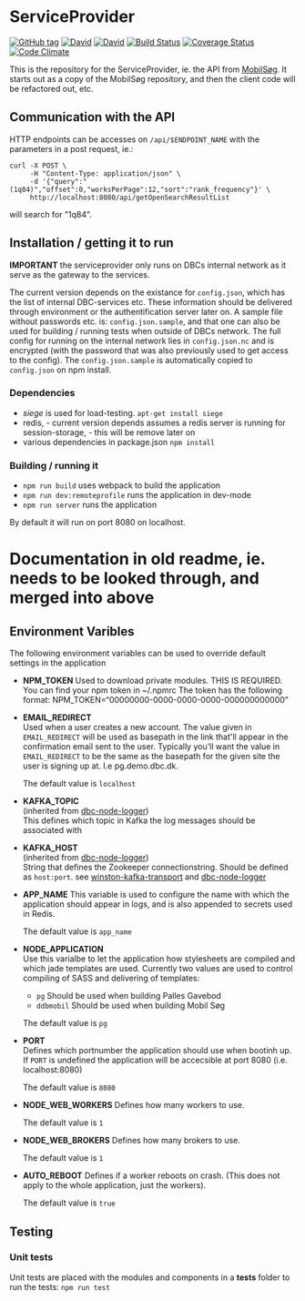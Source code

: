 # ServiceProvider

[![GitHub tag](https://img.shields.io/github/tag/DBCDK/serviceprovider.svg?style=flat-square)](https://github.com/DBCDK/serviceprovider)
[![David](https://img.shields.io/david/DBCDK/serviceprovider.svg?style=flat-square)](https://david-dm.org/DBCDK/serviceprovider#info=dependencies)
[![David](https://img.shields.io/david/dev/DBCDK/serviceprovider.svg?style=flat-square)](https://david-dm.org/DBCDK/serviceprovider#info=devDependencies)
[![Build Status](https://travis-ci.org/DBCDK/serviceprovider.svg?branch=master)](https://travis-ci.org/DBCDK/serviceprovider)
[![Coverage Status](https://coveralls.io/repos/DBCDK/serviceprovider/badge.svg?branch=master&service=github)](https://coveralls.io/github/DBCDK/serviceprovider?branch=master)
[![Code Climate](https://codeclimate.com/github/DBCDK/serviceprovider/badges/gpa.svg)](https://codeclimate.com/github/DBCDK/serviceprovider)

This is the repository for the ServiceProvider, ie. the API from [MobilSøg](https://github.com/DBCDK/mobilsoeg).  It starts out as a copy of the MobilSøg repository, and then the client code will be refactored out, etc.

## Communication with the API

HTTP endpoints can be accesses on `/api/$ENDPOINT_NAME` with the parameters in a post request, ie.: 

    curl -X POST \
         -H "Content-Type: application/json" \
         -d '{"query":"(1q84)","offset":0,"worksPerPage":12,"sort":"rank_frequency"}' \
         http://localhost:8080/api/getOpenSearchResultList

will search for "1q84". 

## Installation / getting it to run

**IMPORTANT** the serviceprovider only runs on DBCs internal network as it serve as the gateway to the services.

The current version depends on the existance for `config.json`, which has the list of internal DBC-services etc. 
These information should be delivered through environment or the authentification server later on.
A sample file without passwords etc. is: `config.json.sample`, and that one can also be used for building / running tests when outside of DBCs network.
The full config for running on the internal network lies in `config.json.nc` and is encrypted (with the password that was also previously used to get access to the config).
The `config.json.sample` is automatically copied to `config.json` on npm install.

### Dependencies

- *siege* is used for load-testing. `apt-get install siege`
- redis, - current version depends assumes a redis server is running for session-storage, - this will be remove later on
- various dependencies in package.json `npm install`

### Building / running it

- `npm run build` uses webpack to build the application
- `npm run dev:remoteprofile` runs the application in dev-mode
- `npm run server` runs the application

By default it will run on port 8080 on localhost.

# Documentation in old readme, ie. needs to be looked through, and merged into above

## Environment Varibles
The following environment variables can be used to override default settings in the application

- __NPM_TOKEN__
Used to download private modules. THIS IS REQUIRED. You can find your npm token in ~/.npmrc
The token has the following format: NPM_TOKEN=“00000000-0000-0000-0000-000000000000”

- __EMAIL_REDIRECT__  
Used when a user creates a new account. The value given in `EMAIL_REDIRECT` will be used as basepath in the link that'll appear in the confirmation email sent to the user.
Typically you'll want the value in `EMAIL_REDIRECT` to be the same as the basepath for the given site the user is signing up at. I.e pg.demo.dbc.dk.  
  
  The default value is `localhost`

- __KAFKA_TOPIC__  
(inherited from [dbc-node-logger](https://www.npmjs.com/package/dbc-node-logger))  
This defines which topic in Kafka the log messages should be associated with 

- __KAFKA_HOST__  
(inherited from [dbc-node-logger](https://www.npmjs.com/package/dbc-node-logger))  
String that defines the Zookeeper connectionstring. Should be defined as `host:port`. see [winston-kafka-transport](https://www.npmjs.com/package/winston-kafka-transport) and [dbc-node-logger](https://www.npmjs.com/package/dbc-node-logger) 

- __APP_NAME__
This variable is used to configure the name with which the application should appear in logs, and is also appended to secrets used in Redis.  
  
  The default value is `app_name`

- __NODE_APPLICATION__  
Use this varialbe to let the application how stylesheets are compiled and which jade templates are used.
Currently two values are used to control compiling of SASS and delivering of templates:
  - `pg` Should be used when building Palles Gavebod
  - `ddbmobil` Should be used when building Mobil Søg
  
  The default value is `pg`

- __PORT__  
Defines which portnumber the application should use when bootinh up.
If `PORT` is undefined the application will be accecsible at port 8080 (i.e. localhost:8080)  
  
  The default value is `8080`

- __NODE_WEB_WORKERS__
Defines how many workers to use. 
  
  The default value is `1`
  
- __NODE_WEB_BROKERS__
Defines how many brokers to use.
  
  The default value is `1`

- __AUTO_REBOOT__
Defines if a worker reboots on crash. (This does not apply to the whole application, just the workers).

  The default value is `true`

## Testing

### Unit tests
Unit tests are placed with the modules and components in a __tests__ folder
to run the tests: `npm run test`

